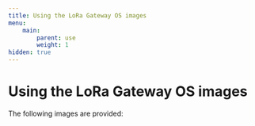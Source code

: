```yaml
---
title: Using the LoRa Gateway OS images
menu:
    main:
        parent: use
        weight: 1
hidden: true
---
```


# Using the LoRa Gateway OS images

The following images are provided:
